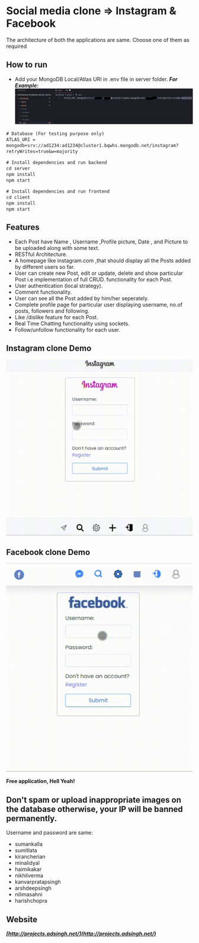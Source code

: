 # Social media clone => Instagram & Facebook
The architecture of both the applications are same.
Choose one of them as required


## How to run
- Add your MongoDB Local/Atlas URI in .env file in server folder.
***For Example:***
![Database Example](database.png)

```
# Database (For testing purpose only)
ATLAS_URI = mongodb+srv://ad1234:ad1234@cluster1.bqwhs.mongodb.net/instagram?retryWrites=true&w=majority
```

```
# Install dependencies and run backend
cd server
npm install
npm start
```

```
# Install dependencies and run frontend
cd client
npm install
npm start
```



## Features

- Each Post have Name , Username ,Profile picture, Date , and Picture to be 
uploaded along with some text.
- RESTful Architecture.
- A homepage like instagram.com ,that should display all the Posts added 
by different users so far.
- User can create new Post, edit or update, delete and show particular Post
i.e implementation of full CRUD. functionality for each Post.
- User authentication (local strategy).
- Comment functionality.
- User can see all the Post added by him/her seperately.
- Complete profile page for particular user displaying username, no.of 
posts, followers and following.
- Like /dislike feature for each Post.
- Real Time Chatting functionality using sockets.
- Follow/unfollow functionality for each user.

## Instagram clone Demo
![Demo](instaclone.gif)

## Facebook clone Demo
![Demo](fbclone.gif)

**Free application, Hell Yeah!**


## Don't spam or upload inappropriate images on the database otherwise, your IP will be banned permanently.
Username and password are same:
- sumankalla
- sumitlata
- kirancherian
- minalidyal
- haimikakar
- nikhilverma
- kanvarpratapsingh
- arshdeepsingh
- nilimasahni
- harishchopra

## Website 
***[http://projects.adsingh.net/](http://projects.adsingh.net/)***